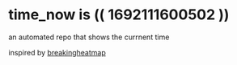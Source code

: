 # time_now is (( 1692111600502 ))

an automated repo that shows the currnent time

inspired by [breakingheatmap](https://github.com/breakingheatmap/breakingheatmap)